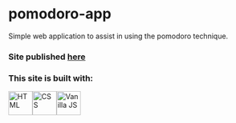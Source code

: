# pomodoro-app

Simple web application to assist in using the pomodoro technique.

### Site published [here](https://francissverissimo.github.io/pomodoro-app/)

### This site is built with:

<div style="display: flex;">
  <img width="48px" src="https://cdn.jsdelivr.net/gh/devicons/devicon/icons/html5/html5-original-wordmark.svg" alt="HTML">
  <img width="48px" src="https://cdn.jsdelivr.net/gh/devicons/devicon/icons/css3/css3-original-wordmark.svg" alt="CSS">
  <img width="48ox" src="https://cdn.jsdelivr.net/gh/devicons/devicon/icons/javascript/javascript-original.svg" alt="Vanilla JS">
</div>